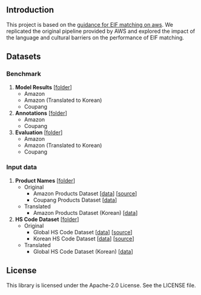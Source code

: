 ## Introduction
This project is based on the [guidance for EIF matching on aws](https://github.com/aws-solutions-library-samples/guidance-for-environmental-impact-factor-mapping-on-aws?tab=readme-ov-file). We replicated the original pipeline provided by AWS and explored the impact of the language and cultural barriers on the performance of EIF matching. 


## Datasets
### Benchmark
1. **Model Results** [[folder](__link__)]
    - Amazon
    - Amazon (Translated to Korean)
    - Coupang
2. **Annotations** [[folder](__link__)]
    - Amazon
    - Coupang
3. **Evaluation** [[folder](__link__)]
    - Amazon
    - Amazon (Translated to Korean)
    - Coupang

### Input data
1. **Product Names** [[folder](https://github.com/cs475team11/ko-caml/tree/main/guidance_for_environmental_impact_factor_mapping_on_aws/assets/product_names)]
    - Original
        - Amazon Products Dataset [[data](https://github.com/cs475team11/ko-caml/blob/main/guidance_for_environmental_impact_factor_mapping_on_aws/assets/product_names/amazon_product_names_groceries_eng.csv)] [[source](https://www.kaggle.com/datasets/lokeshparab/amazon-products-dataset?select=All+Grocery+and+Gourmet+Foods.csv)]
        - Coupang Products Dataset [[data](https://github.com/cs475team11/ko-caml/blob/main/guidance_for_environmental_impact_factor_mapping_on_aws/assets/product_names/coupang_product_names_groceries_v3_kor.csv)]
    - Translated
        - Amazon Products Dataset (Korean) [[data](https://github.com/cs475team11/ko-caml/blob/main/guidance_for_environmental_impact_factor_mapping_on_aws/assets/input/amazon_product_names_groceries_kor.csv)]
2. **HS Code Dataset** [[folder](https://github.com/cs475team11/ko-caml/tree/main/guidance_for_environmental_impact_factor_mapping_on_aws/assets/datasets)]
    - Original
        - Global HS Code Dataset [[data](__link__)] [[source](https://unstats.un.org/unsd/classifications/Econ)]
        - Korean HS Code Dataset [[data](__link__)] [[source](https://www.data.go.kr/data/15049722/fileData.do?recommendDataYn=Y)]
    - Translated
        - Global HS Code Dataset (Korean) [[data](__link__)]

## License

This library is licensed under the Apache-2.0 License. See the LICENSE file.


